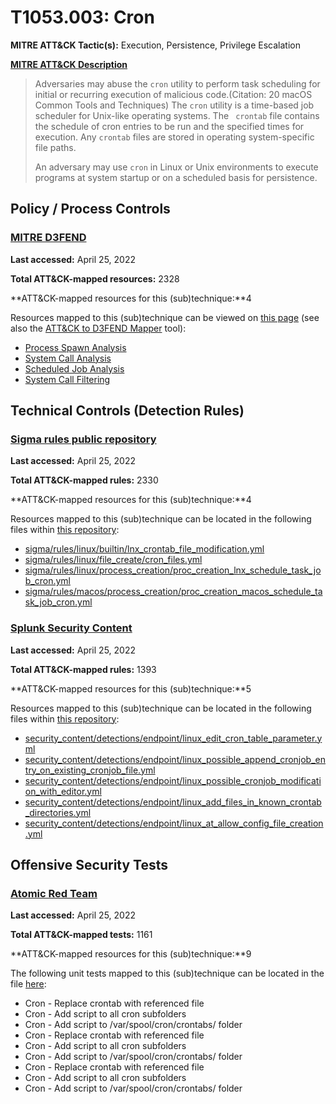 # T1053.003: Cron
**MITRE ATT&CK Tactic(s):** Execution, Persistence, Privilege Escalation

**[MITRE ATT&CK Description](https://attack.mitre.org/techniques/T1053/003)**
<blockquote>Adversaries may abuse the <code>cron</code> utility to perform task scheduling for initial or recurring execution of malicious code.(Citation: 20 macOS Common Tools and Techniques) The <code>cron</code> utility is a time-based job scheduler for Unix-like operating systems.  The <code> crontab</code> file contains the schedule of cron entries to be run and the specified times for execution. Any <code>crontab</code> files are stored in operating system-specific file paths.

An adversary may use <code>cron</code> in Linux or Unix environments to execute programs at system startup or on a scheduled basis for persistence. </blockquote>
## Policy / Process Controls
### [MITRE D3FEND](https://d3fend.mitre.org/)
**Last accessed:** April 25, 2022

**Total ATT&CK-mapped resources:** 2328

**ATT&CK-mapped resources for this (sub)technique:**4

Resources mapped to this (sub)technique can be viewed on [this page](https://d3fend.mitre.org/) (see also the [ATT&CK to D3FEND Mapper](https://d3fend.mitre.org/tools/attack-mapper) tool):

* [Process Spawn Analysis](https://d3fend.mitre.org/techniques/d3f:ProcessSpawnAnalysis)
* [System Call Analysis](https://d3fend.mitre.org/techniques/d3f:SystemCallAnalysis)
* [Scheduled Job Analysis](https://d3fend.mitre.org/techniques/d3f:ScheduledJobAnalysis)
* [System Call Filtering](https://d3fend.mitre.org/techniques/d3f:SystemCallFiltering)

## Technical Controls (Detection Rules)
### [Sigma rules public repository](https://github.com/SigmaHQ/sigma)
**Last accessed:** April 25, 2022

**Total ATT&CK-mapped rules:** 2330

**ATT&CK-mapped resources for this (sub)technique:**4

Resources mapped to this (sub)technique can be located in the following files within [this repository](https://github.com/SigmaHQ/sigma/tree/master/rules):

* [sigma/rules/linux/builtin/lnx_crontab_file_modification.yml](https://github.com/SigmaHQ/sigma/blob/master/rules/linux/builtin/lnx_crontab_file_modification.yml)
* [sigma/rules/linux/file_create/cron_files.yml](https://github.com/SigmaHQ/sigma/blob/master/rules/linux/file_create/cron_files.yml)
* [sigma/rules/linux/process_creation/proc_creation_lnx_schedule_task_job_cron.yml](https://github.com/SigmaHQ/sigma/blob/master/rules/linux/process_creation/proc_creation_lnx_schedule_task_job_cron.yml)
* [sigma/rules/macos/process_creation/proc_creation_macos_schedule_task_job_cron.yml](https://github.com/SigmaHQ/sigma/blob/master/rules/macos/process_creation/proc_creation_macos_schedule_task_job_cron.yml)

### [Splunk Security Content](https://github.com/splunk/security_content)
**Last accessed:** April 25, 2022

**Total ATT&CK-mapped rules:** 1393

**ATT&CK-mapped resources for this (sub)technique:**5

Resources mapped to this (sub)technique can be located in the following files within [this repository](https://github.com/splunk/security_content/tree/develop/detections):

* [security_content/detections/endpoint/linux_edit_cron_table_parameter.yml](https://github.com/splunk/security_content/blob/develop/detections/endpoint/linux_edit_cron_table_parameter.yml)
* [security_content/detections/endpoint/linux_possible_append_cronjob_entry_on_existing_cronjob_file.yml](https://github.com/splunk/security_content/blob/develop/detections/endpoint/linux_possible_append_cronjob_entry_on_existing_cronjob_file.yml)
* [security_content/detections/endpoint/linux_possible_cronjob_modification_with_editor.yml](https://github.com/splunk/security_content/blob/develop/detections/endpoint/linux_possible_cronjob_modification_with_editor.yml)
* [security_content/detections/endpoint/linux_add_files_in_known_crontab_directories.yml](https://github.com/splunk/security_content/blob/develop/detections/endpoint/linux_add_files_in_known_crontab_directories.yml)
* [security_content/detections/endpoint/linux_at_allow_config_file_creation.yml](https://github.com/splunk/security_content/blob/develop/detections/endpoint/linux_at_allow_config_file_creation.yml)


## Offensive Security Tests
### [Atomic Red Team](https://github.com/redcanaryco/atomic-red-team)
**Last accessed:** April 25, 2022

**Total ATT&CK-mapped tests:** 1161

**ATT&CK-mapped resources for this (sub)technique:**9

The following unit tests mapped to this (sub)technique can be located in the file [here](https://github.com/redcanaryco/atomic-red-team/tree/master/atomics/T1053.003/T1053.003.yaml):

* Cron - Replace crontab with referenced file
* Cron - Add script to all cron subfolders
* Cron - Add script to /var/spool/cron/crontabs/ folder
* Cron - Replace crontab with referenced file
* Cron - Add script to all cron subfolders
* Cron - Add script to /var/spool/cron/crontabs/ folder
* Cron - Replace crontab with referenced file
* Cron - Add script to all cron subfolders
* Cron - Add script to /var/spool/cron/crontabs/ folder

